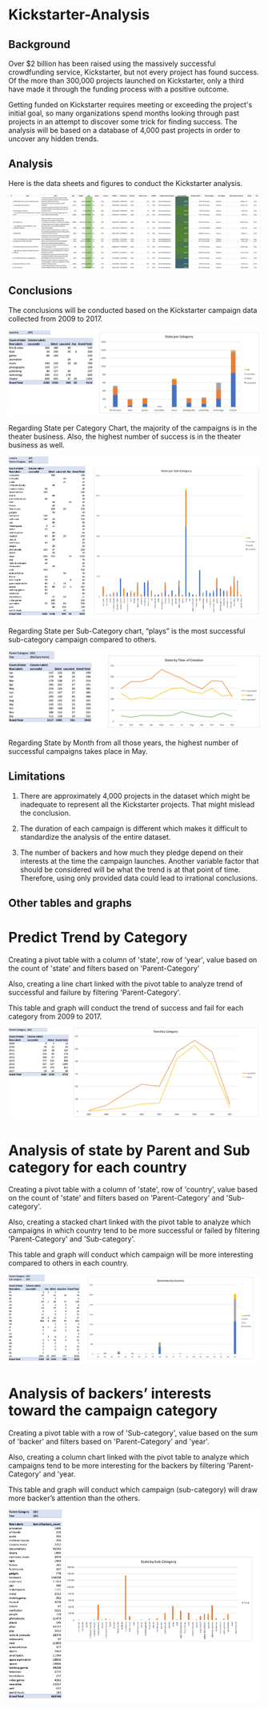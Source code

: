 # Kickstarter-Analysis

## Background

Over $2 billion has been raised using the massively successful crowdfunding service, Kickstarter, but not every project has found success. Of the more than 300,000 projects launched on Kickstarter, only a third have made it through the funding process with a positive outcome.

Getting funded on Kickstarter requires meeting or exceeding the project's initial goal, so many organizations spend months looking through past projects in an attempt to discover some trick for finding success. The analysis will be based on a database of 4,000 past projects in order to uncover any hidden trends.

## Analysis

Here is the data sheets and figures to conduct the Kickstarter analysis. 

![KickstarterTableAnalysis](Images/KickstarterTableAnalysis.png)

## Conclusions

The conclusions will be conducted based on the Kickstarter campaign data collected from 2009 to 2017.

![StateperCategory](Images/StateCategory.png)

Regarding State per Category Chart, the majority of the campaigns is in the theater business. Also, the highest number of success is in the theater business as well.

![StateperSubCategory](Images/StateSubCategory.png)

Regarding State per Sub-Category chart, “plays” is the most successful sub-category campaign compared to others.

![StateperMonth](Images/StateTimeCreation.png)

Regarding State by Month from all those years, the highest number of successful campaigns takes place in May.

## Limitations

1. There are approximately 4,000 projects in the dataset which might be inadequate to represent all the Kickstarter projects. That might mislead the conclusion. 

2. The duration of each campaign is different which makes it difficult to standardize the analysis of the entire dataset.

3.	The number of backers and how much they pledge depend on their interests at the time the campaign launches. Another variable factor that should be considered will be what the trend is at that point of time. Therefore, using only provided data could lead to irrational conclusions.

## Other tables and graphs

# Predict Trend by Category

Creating a pivot table with a column of 'state', row of 'year', value based on the count of 'state' and filters based on 'Parent-Category' 

Also, creating a line chart linked with the pivot table to analyze trend of successful and failure by filtering 'Parent-Category'.

This table and graph will conduct the trend of success and fail for each category from 2009 to 2017.

![CategoryTrend](Images/TrendCategory.png)

# Analysis of state by Parent and Sub category for each country

Creating a pivot table with a column of 'state', row of 'country', value based on the count of 'state' and filters based on 'Parent-Category' and 'Sub-category'.

Also, creating a stacked chart linked with the pivot table to analyze which campaigns in which country tend to be more successful or failed by filtering 'Parent-Category' and 'Sub-category'.

This table and graph will conduct which campaign will be more interesting compared to others in each country.

![byCountry](Images/StateCountry.png)

# Analysis of backers’ interests toward the campaign category

Creating a pivot table with a row of 'Sub-category', value based on the sum of 'backer' and filters based on 'Parent-Category' and 'year'.

Also, creating a column chart linked with the pivot table to analyze which campaigns tend to be more interesting for the backers by filtering 'Parent-Category' and 'year.

This table and graph will conduct which campaign (sub-category) will draw more backer’s attention than the others.

![BackerInterest](Images/SubCatBacker.png)
